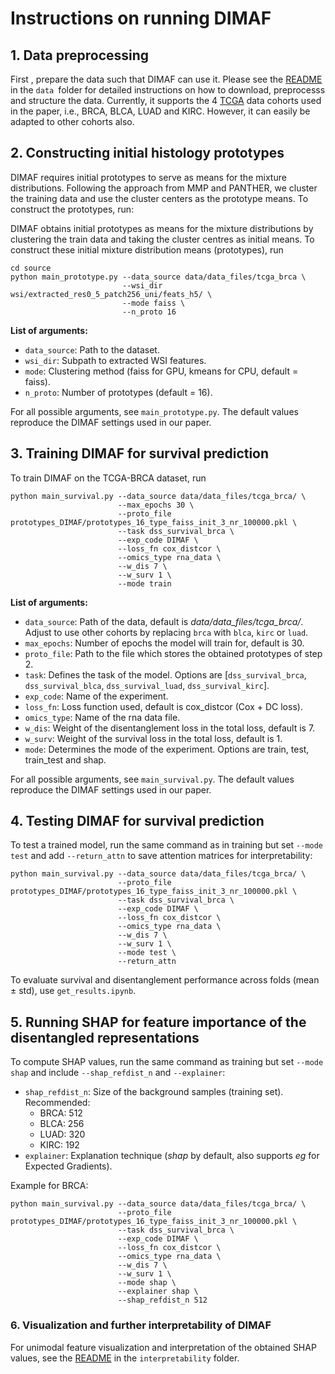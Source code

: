 # Instructions on running DIMAF
## 1. Data preprocessing
First , prepare the data such that DIMAF can use it. Please see the [README](data/README.md) in the `data `folder for detailed instructions on how to download, preprocesss and structure the data. 
Currently, it supports the 4 [TCGA](https://portal.gdc.cancer.gov) data cohorts used in the paper, i.e., BRCA, BLCA, LUAD and KIRC. However, it can easily be adapted to other cohorts also.


## 2. Constructing initial histology prototypes
DIMAF requires initial prototypes to serve as means for the mixture distributions. Following the approach from MMP and PANTHER, we cluster the training data and use the cluster centers as the prototype means.
To construct the prototypes, run:

DIMAF obtains initial prototypes as means for the mixture distributions by clustering the train data and taking the cluster centres as initial means. To construct these initial mixture distribution means (prototypes), run 
```
cd source
python main_prototype.py --data_source data/data_files/tcga_brca \
                         --wsi_dir wsi/extracted_res0_5_patch256_uni/feats_h5/ \
                         --mode faiss \
                         --n_proto 16 
```
**List of arguments:**
- `data_source`: Path to the dataset.
- `wsi_dir`: Subpath to extracted WSI features.
- `mode`: Clustering method (faiss for GPU, kmeans for CPU, default = faiss).
- `n_proto`: Number of prototypes (default = 16).

For all possible arguments, see `main_prototype.py`. The default values reproduce the DIMAF settings used in our paper.


## 3. Training DIMAF for survival prediction
To train DIMAF on the TCGA-BRCA dataset, run
```
python main_survival.py --data_source data/data_files/tcga_brca/ \
                        --max_epochs 30 \
                        --proto_file prototypes_DIMAF/prototypes_16_type_faiss_init_3_nr_100000.pkl \
                        --task dss_survival_brca \
                        --exp_code DIMAF \
                        --loss_fn cox_distcor \
                        --omics_type rna_data \
                        --w_dis 7 \
                        --w_surv 1 \
                        --mode train
```
**List of arguments:**
- `data_source`: Path of the data, default is _data/data_files/tcga_brca/_. Adjust to use other cohorts by replacing `brca` with `blca`, `kirc` or `luad`.
- `max_epochs`: Number of epochs the model will train for, default is 30.
- `proto_file`: Path to the file which stores the obtained prototypes of step 2.
- `task`: Defines the task of the model. Options are [`dss_survival_brca`, `dss_survival_blca`, `dss_survival_luad`, `dss_survival_kirc`].
- `exp_code`: Name of the experiment.
- `loss_fn`: Loss function used, default is cox_distcor (Cox + DC loss).
- `omics_type`: Name of the rna data file.
- `w_dis`: Weight of the disentanglement loss in the total loss, default is 7.
- `w_surv`: Weight of the survival loss in the total loss, default is 1.
- `mode`: Determines the mode of the experiment. Options are train, test, train_test and shap.

For all possible arguments, see `main_survival.py`. The default values reproduce the DIMAF settings used in our paper.


## 4. Testing DIMAF for survival prediction
To test a trained model, run the same command as in training but set `--mode test` and add `--return_attn` to save attention matrices for interpretability:
```
python main_survival.py --data_source data/data_files/tcga_brca/ \
                        --proto_file prototypes_DIMAF/prototypes_16_type_faiss_init_3_nr_100000.pkl \
                        --task dss_survival_brca \
                        --exp_code DIMAF \
                        --loss_fn cox_distcor \
                        --omics_type rna_data \
                        --w_dis 7 \
                        --w_surv 1 \
                        --mode test \
                        --return_attn
```

To evaluate survival and disentanglement performance across folds (mean ± std), use `get_results.ipynb`.

## 5. Running SHAP for feature importance of the disentangled representations
To compute SHAP values, run the same command as training but set `--mode shap` and include `--shap_refdist_n` and `--explainer`:
- `shap_refdist_n`: Size of the background samples (training set). Recommended:
    - BRCA: 512
    - BLCA: 256
    - LUAD: 320
    - KIRC: 192
- `explainer`: Explanation technique (_shap_ by default, also supports _eg_ for Expected Gradients).

Example for BRCA:

```
python main_survival.py --data_source data/data_files/tcga_brca/ \
                        --proto_file prototypes_DIMAF/prototypes_16_type_faiss_init_3_nr_100000.pkl \
                        --task dss_survival_brca \
                        --exp_code DIMAF \
                        --loss_fn cox_distcor \
                        --omics_type rna_data \
                        --w_dis 7 \
                        --w_surv 1 \
                        --mode shap \
                        --explainer shap \
                        --shap_refdist_n 512
```

### 6. Visualization and further interpretability of DIMAF
For unimodal feature visualization and interpretation of the obtained SHAP values, see the [README](interpretability/README.md) in  the `interpretability` folder.